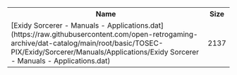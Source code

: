 <table>
<tr><th>Name</th><th>Size</th></tr>
<tr><td>
[Exidy Sorcerer - Manuals - Applications.dat](https://raw.githubusercontent.com/open-retrogaming-archive/dat-catalog/main/root/basic/TOSEC-PIX/Exidy/Sorcerer/Manuals/Applications/Exidy Sorcerer - Manuals - Applications.dat)
</td><td>2137</td></tr>
</table>
